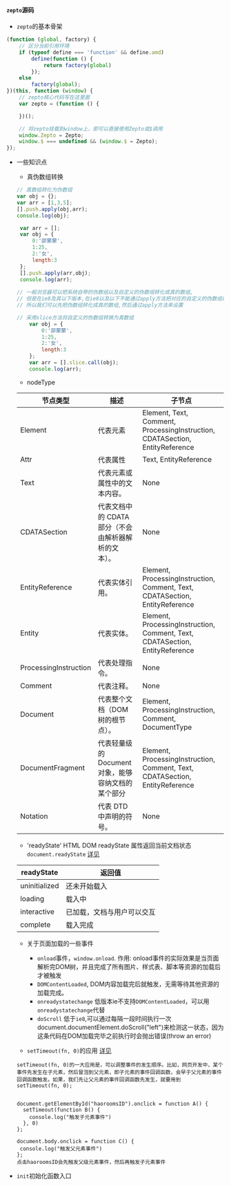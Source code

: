 #### `zepto`源码
-   `zepto`的基本骨架
```js
(function (global, factory) {
    // 区分当前引用环境
    if (typeof define === 'function' && define.amd)
        define(function () {
            return factory(global)
        });
    else
        factory(global);
})(this, function (window) {
    // zepto核心代码写在这里面
    var zepto = (function () {

    })();

    // 将zepto挂载到window上，即可以直接使用Zepto或$调用
    window.Zepto = Zepto;
    window.$ === undefined && (window.$ = Zepto);
});
```
-   一些知识点
    - 真伪数组转换
    ```js
    // 真数组转化为伪数组
    var obj = {};
    var arr = [1,3,5];
    [].push.apply(obj,arr);
    console.log(obj);
    
     var arr = [];
     var obj = {
         0:'邵蒙蒙',
         1:25,
         2:'女',
         length:3
     };
     [].push.apply(arr,obj);
     console.log(arr);
 
    // 一般浏览器可以把系统自带的伪数组以及自定义的伪数组转化成真的数组,
    // 但是在ie8及其以下版本,在ie8以及以下不能通过apply方法把对应的自定义的伪数组转化成对应的值,
    // 所以我们可以先把伪数组转化成真的数组,然后通过apply方法来设置

    // 采用slice方法将自定义的伪数组转换为真数组
        var obj = {
            0:'邵蒙蒙',
            1:25,
            2:'女',
            length:3
        };
        var arr = [].slice.call(obj);
        console.log(arr);
    ```
    
    - nodeType
    
	| 节点类型                        | 描述                                                                                  | 子节点                                                                               |
	|  --------------------------------- | --------------------------------------------------------------------------- | --------------------------------------------------------------------------- |
	| Element                         | 代表元素                                                                            | Element, Text, Comment, ProcessingInstruction, CDATASection, EntityReference |
	| Attr                                | 代表属性                                                                             | Text, EntityReference |
	| Text                               | 代表元素或属性中的文本内容。                                         | None |
	| CDATASection              | 代表文档中的 CDATA 部分（不会由解析器解析的文本）。 | None |
	| EntityReference            | 代表实体引用。                                                                     |  Element, ProcessingInstruction, Comment, Text, CDATASection, EntityReference |
	| Entity                             | 代表实体。                                                                            |  Element, ProcessingInstruction, Comment, Text, CDATASection, EntityReference |
	| ProcessingInstruction   | 代表处理指令。                                                                     |  None|
	| Comment                      | 代表注释。                                                                             |  None |
	| Document                     | 代表整个文档（DOM 树的根节点）。                                    |  Element, ProcessingInstruction, Comment, DocumentType|
	| DocumentFragment     | 代表轻量级的 Document 对象，能够容纳文档的某个部分     | Element, ProcessingInstruction, Comment, Text, CDATASection, EntityReference  |
	| Notation                       |  代表 DTD 中声明的符号。                                                     |  None |

    -   'readyState' HTML DOM readyState 属性返回当前文档状态  `document.readyState` [详见](https://segmentfault.com/a/1190000005869515)

	|  readyState   |  返回值   |
	| --- | --- |
	|  uninitialized     | 还未开始载入    |
	|  loading    | 载入中    |
	|  interactive     | 已加载，文档与用户可以交互    |
	|  complete    |  载入完成  |     
	
	-  关于页面加载的一些事件
		-  `onload`事件，`window.onload`. 作用: onload事件的实际效果是当页面解析完DOM树，并且完成了所有图片、样式表、脚本等资源的加载后才被触发
		-  `DOMContentLoaded`, DOM内容加载完后就触发，无需等待其他资源的加载完成。
		-   `onreadystatechange` 低版本ie不支持`DOMContentLoaded`，可以用`onreadystatechange`代替
		-   `doScroll` 低于`ie8`,可以通过每隔一段时间执行一次document.documentElement.doScroll("left")来检测这一状态，因为这条代码在DOM加载完毕之前执行时会抛出错误(throw an error)
	
	- `setTimeout(fn, 0)`的应用 [详见](https://blog.csdn.net/jingtian678/article/details/79547596)
	```
	setTimeout(fn, 0)的一大应用是，可以调整事件的发生顺序。比如，网页开发中，某个事件先发生在子元素，然后冒泡到父元素，即子元素的事件回调函数，会早于父元素的事件回调函数触发。如果，我们先让父元素的事件回调函数先发生，就要用到setTimeout(fn, 0);
	
	
	document.getElementById("haoroomsID").onclick = function A() {
	  setTimeout(function B() {
		console.log("触发子元素事件")
	  }, 0)
	};

	document.body.onclick = function C() {
	 console.log("触发父元素事件")
	};
	点击haoroomsID会先触发父级元素事件，然后再触发子元素事件
	```
    
        
-   `init`初始化函数入口
```js


```

